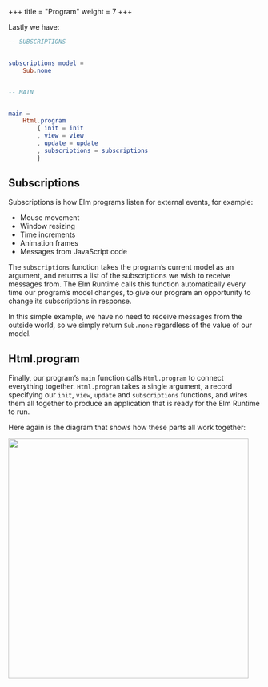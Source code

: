 +++
title       = "Program"
weight      = 7
+++

Lastly we have:

```elm
-- SUBSCRIPTIONS


subscriptions model =
    Sub.none


-- MAIN


main =
    Html.program
        { init = init
        , view = view
        , update = update
        , subscriptions = subscriptions
        }
```

## Subscriptions

Subscriptions is how Elm programs listen for external events, for example:

- Mouse movement
- Window resizing
- Time increments
- Animation frames
- Messages from JavaScript code

The `subscriptions` function takes the program’s current model as an argument, and returns a list of the subscriptions we wish to receive messages from. The Elm Runtime calls this function automatically every time our program’s model changes, to give our program an opportunity to change its subscriptions in response.

In this simple example, we have no need to receive messages from the outside world, so we simply return `Sub.none` regardless of the value of our model.

## Html.program

Finally, our program’s `main` function calls `Html.program` to connect everything together. `Html.program` takes a single argument, a record specifying our `init`, `view`, `update` and `subscriptions` functions, and wires them all together to produce an application that is ready for the Elm Runtime to run.

Here again is the diagram that shows how these parts all work together:

<img src="/images/diagram-tea.png" width="480px" />

